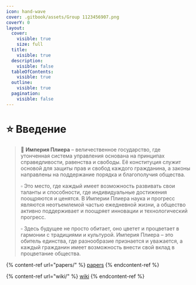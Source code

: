 ```yaml
---
icon: hand-wave
cover: .gitbook/assets/Group 1123456907.png
coverY: 0
layout:
  cover:
    visible: true
    size: full
  title:
    visible: true
  description:
    visible: false
  tableOfContents:
    visible: true
  outline:
    visible: true
  pagination:
    visible: false
---
```


# ⭐ Введение

> 👑 **Империя Плиера** – величественное государство, где утонченная система управления основана на принципах справедливости, равенства и свободы. Её конституция служит основой для защиты прав и свобод каждого гражданина, а законы направлены на поддержание порядка и благополучия общества.
>
> ▫ Это место, где каждый имеет возможность развивать свои таланты и способности, где индивидуальные достижения поощряются и ценятся. В Империи Плиера наука и прогресс являются неотъемлемой частью ежедневной жизни, а общество активно поддерживает и поощряет инновации и технологический прогресс.
>
> ▫ Здесь будущее не просто обитает, оно цветет и процветает в гармонии с традициями и культурой. Империя Плиера – это обитель единства, где разнообразие признается и уважается, а каждый гражданин имеет возможность внести свой вклад в процветание общества.

{% content-ref url="papers/" %}
[papers](papers/)
{% endcontent-ref %}

{% content-ref url="wiki/" %}
[wiki](wiki/)
{% endcontent-ref %}
